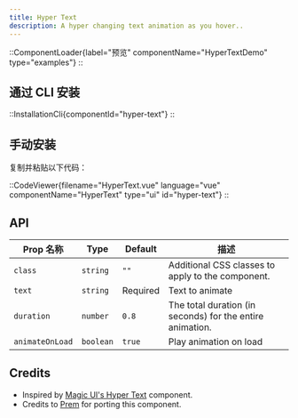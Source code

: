 ```yaml
---
title: Hyper Text
description: A hyper changing text animation as you hover..
---
```


::ComponentLoader{label="预览" componentName="HyperTextDemo" type="examples"}
::

## 通过 CLI 安装

::InstallationCli{componentId="hyper-text"}
::

## 手动安装

复制并粘贴以下代码：

::CodeViewer{filename="HyperText.vue" language="vue" componentName="HyperText" type="ui" id="hyper-text"}
::

## API

| Prop 名称       | Type      | Default  | 描述                                                      |
| --------------- | --------- | -------- | --------------------------------------------------------- |
| `class`         | `string`  | `""`     | Additional CSS classes to apply to the component.         |
| `text`          | `string`  | Required | Text to animate                                           |
| `duration`      | `number`  | `0.8`    | The total duration (in seconds) for the entire animation. |
| `animateOnLoad` | `boolean` | `true`   | Play animation on load                                    |

## Credits

- Inspired by [Magic UI's Hyper Text](https://magicui.design/docs/components/hyper-text) component.
- Credits to [Prem](https://github.com/premdasvm) for porting this component.
